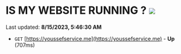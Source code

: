 # IS MY WEBSITE RUNNING ? [![](https://img.shields.io/static/v1?label=Sponsor&message=%E2%9D%A4&logo=GitHub&color=%23fe8e86)](https://github.com/sponsors/<username>)

Last updated: **8/15/2023, 5:46:30 AM**

- `GET` [https://youssefservice.me](https://youssefservice.me) - **Up** (707ms)
